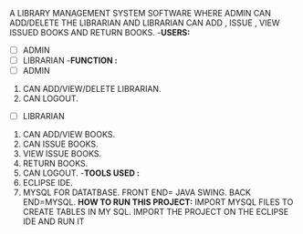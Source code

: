 A LIBRARY MANAGEMENT SYSTEM SOFTWARE WHERE ADMIN CAN ADD/DELETE THE LIBRARIAN AND 
LIBRARIAN CAN ADD , ISSUE , VIEW ISSUED BOOKS AND RETURN BOOKS.
-**USERS:**
 - [ ]  ADMIN
- [ ] LIBRARIAN
-**FUNCTION :**
- [ ] ADMIN
1. CAN ADD/VIEW/DELETE LIBRARIAN.
2. CAN LOGOUT.
- [ ] LIBRARIAN
1. CAN ADD/VIEW BOOKS.
2. CAN ISSUE BOOKS.
3. VIEW ISSUE BOOKS.
4. RETURN BOOKS.
5. CAN LOGOUT.
-**TOOLS USED :**
 1. ECLIPSE IDE.
 2. MYSQL FOR DATATBASE.
FRONT END= JAVA SWING.
BACK END=MYSQL.
**HOW TO RUN THIS PROJECT:**
IMPORT MYSQL FILES TO CREATE TABLES IN MY SQL.
IMPORT THE PROJECT ON THE ECLIPSE IDE AND RUN IT
